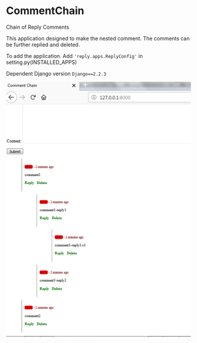 # CommentChain
Chain of Reply Comments

This application designed to make the nested comment.
The comments can be further replied and deleted.

To add the application.
Add `'reply.apps.ReplyConfig'` in setting.py(INSTALLED_APPS)

Dependent Django version
`Django==2.2.3`


![](ScreecnShot/r-chain.png)